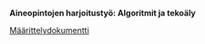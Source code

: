 __Aineopintojen harjoitustyö: Algoritmit ja tekoäly__

[Määrittelydokumentti](https://github.com/lumikt/tira/blob/main/documentation/maarittelydokumentti.md)  

